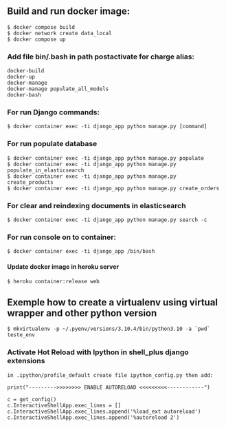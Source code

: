

## Build and run docker image:
    $ docker compose build
    $ docker network create data_local
    $ docker compose up

### Add file bin/.bash in path postactivate for charge alias:
    docker-build
    docker-up
    docker-manage
    docker-manage populate_all_models
    docker-bash

### For run Django commands:
    $ docker container exec -ti django_app python manage.py [command]

### For run populate database
    $ docker container exec -ti django_app python manage.py populate
    $ docker container exec -ti django_app python manage.py populate_in_elasticsearch
    $ docker container exec -ti django_app python manage.py create_products
    $ docker container exec -ti django_app python manage.py create_orders

### For clear and reindexing documents in elasticsearch
    $ docker container exec -ti django_app python manage.py search -c

### For run console on to container:
    $ docker container exec -ti django_app /bin/bash

#### Update docker image in heroku server
    $ heroku container:release web


## Exemple how to create a virtualenv using virtual wrapper and other python version 
    $ mkvirtualenv -p ~/.pyenv/versions/3.10.4/bin/python3.10 -a `pwd` teste_env


### Activate Hot Reload with Ipython in shell_plus django extensions 
    in .ipython/profile_default create file ipython_config.py then add: 

    print("--------->>>>>>>> ENABLE AUTORELOAD <<<<<<<<<------------")
    
    c = get_config()
    c.InteractiveShellApp.exec_lines = []
    c.InteractiveShellApp.exec_lines.append('%load_ext autoreload')
    c.InteractiveShellApp.exec_lines.append('%autoreload 2')

